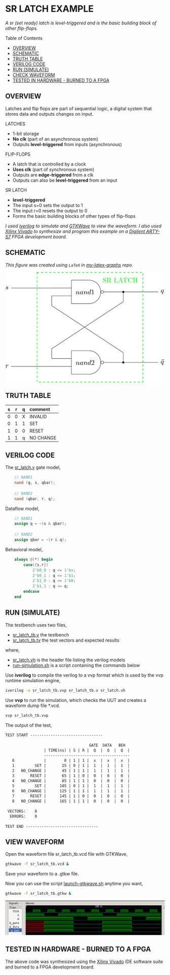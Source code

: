 # SR LATCH EXAMPLE

_A sr (set ready) latch is level-triggered and
is the basic building block of other flip-flops._

Table of Contents

* [OVERVIEW](https://github.com/JeffDeCola/my-verilog-examples/tree/master/basic-code/sequential-logic/sr_latch#overview)
* [SCHEMATIC](https://github.com/JeffDeCola/my-verilog-examples/tree/master/basic-code/sequential-logic/sr_latch#schematic)
* [TRUTH TABLE](https://github.com/JeffDeCola/my-verilog-examples/tree/master/basic-code/sequential-logic/sr_latch#truth-table)
* [VERILOG CODE](https://github.com/JeffDeCola/my-verilog-examples/tree/master/basic-code/sequential-logic/sr_latch#verilog-code)
* [RUN (SIMULATE)](https://github.com/JeffDeCola/my-verilog-examples/tree/master/basic-code/sequential-logic/sr_latch#run-simulate)
* [CHECK WAVEFORM](https://github.com/JeffDeCola/my-verilog-examples/tree/master/basic-code/sequential-logic/sr_latch#check-waveform)
* [TESTED IN HARDWARE - BURNED TO A FPGA](https://github.com/JeffDeCola/my-verilog-examples/tree/master/basic-code/sequential-logic/sr_latch#tested-in-hardware---burned-to-a-fpga)

## OVERVIEW

Latches and flip flops are part of sequential logic,
a digital system that stores data and outputs changes on input.

LATCHES

* 1-bit storage
* **No clk** (part of an asynchronous system)
* Outputs **level-triggered** from inputs (asynchronous)

FLIP-FLOPS

* A latch that is controlled by a clock
* **Uses clk** (part of synchronous system)
* Outputs are **edge-triggered** from a clk
* Outputs can also be **level-triggered** from an input

SR LATCH

* **level-triggered**
* The input s=0 sets the output to 1
* The input r=0 resets the output to 0
* Forms the basic building blocks of other types of flip-flops

_I used
[iverilog](https://github.com/JeffDeCola/my-cheat-sheets/tree/master/hardware/tools/simulation/iverilog-cheat-sheet)
to simulate and
[GTKWave](https://github.com/JeffDeCola/my-cheat-sheets/tree/master/hardware/tools/simulation/gtkwave-cheat-sheet)
to view the waveform. I also used
[Xilinx Vivado](https://github.com/JeffDeCola/my-cheat-sheets/tree/master/hardware/tools/synthesis/xilinx-vivado-cheat-sheet)
to synthesize and program this example on a
[Digilent ARTY-S7](https://github.com/JeffDeCola/my-cheat-sheets/tree/master/hardware/development/fpga-development-boards/digilent-arty-s7-cheat-sheet)
FPGA development board._

## SCHEMATIC

_This figure was created using `LaTeX` in
[my-latex-graphs](https://github.com/JeffDeCola/my-latex-graphs/tree/master/mathematics/applied/electrical-engineering/sequential-logic/sr-latch)
repo._

<p align="center">
    <img src="svgs/sr-latch.svg"
    align="middle"
</p>

## TRUTH TABLE

|  s  |  r  |  q  | comment     |
|:---:|:---:|:---:|:------------|
|  0  |  0  |  X  | INVALID     |
|  0  |  1  |  1  | SET         |
|  1  |  0  |  0  | RESET       |
|  1  |  1  |  q  | NO CHANGE   |

## VERILOG CODE

The
[sr_latch.v](https://github.com/JeffDeCola/my-verilog-examples/blob/master/basic-code/sequential-logic/sr_latch/sr_latch.v)
gate model,

```verilog
    // NAND1
    nand (q, s, qbar);

    // NAND2
    nand (qbar, r, q);
```

Dataflow model,

```verilog
    // NAND1
    assign q = ~(s & qbar);

    // NAND2
    assign qbar = ~(r & q);
```

Behavioral model,

```verilog
    always @(*) begin
        case({s,r})
            2'b0_0 : q <= 1'bx;
            2'b0_1 : q <= 1'b1;
            2'b1_0 : q <= 1'b0;
            2'b1_1 : q <= q;
        endcase
    end
```

## RUN (SIMULATE)

The testbench uses two files,

* [sr_latch_tb.v](https://github.com/JeffDeCola/my-verilog-examples/blob/master/basic-code/sequential-logic/sr_latch/sr_latch_tb.v)
  the testbench
* [sr_latch_tb.tv](https://github.com/JeffDeCola/my-verilog-examples/blob/master/basic-code/sequential-logic/sr_latch/sr_latch_tb.tv)
  the test vectors and expected results

where,

* [sr_latch.vh](https://github.com/JeffDeCola/my-verilog-examples/blob/master/basic-code/sequential-logic/sr_latch/sr_latch.vh)
  is the header file listing the verilog models
* [run-simulation.sh](https://github.com/JeffDeCola/my-verilog-examples/blob/master/basic-code/sequential-logic/sr_latch/run-simulation.sh)
  is a script containing the commands below

Use **iverilog** to compile the verilog to a vvp format
which is used by the vvp runtime simulation engine,

```bash
iverilog -o sr_latch_tb.vvp sr_latch_tb.v sr_latch.vh
```

Use **vvp** to run the simulation, which checks the UUT
and creates a waveform dump file *.vcd.

```bash
vvp sr_latch_tb.vvp
```

The output of the test,

```text
TEST START --------------------------------

                                     GATE  DATA   BEH
                 | TIME(ns) | S | R |  Q  |  Q  |  Q  |
                 --------------------------------------
   0             |        0 | 1 | 1 |  x  |  x  |  x  |
   1         SET |       25 | 0 | 1 |  1  |  1  |  1  |
   2   NO_CHANGE |       45 | 1 | 1 |  1  |  1  |  1  |
   3       RESET |       65 | 1 | 0 |  0  |  0  |  0  |
   4   NO_CHANGE |       85 | 1 | 1 |  0  |  0  |  0  |
   5         SET |      105 | 0 | 1 |  1  |  1  |  1  |
   6   NO_CHANGE |      125 | 1 | 1 |  1  |  1  |  1  |
   7       RESET |      145 | 1 | 0 |  0  |  0  |  0  |
   8   NO_CHANGE |      165 | 1 | 1 |  0  |  0  |  0  |

 VECTORS:    8
  ERRORS:    0

TEST END --------------------------------
```

## VIEW WAVEFORM

Open the waveform file sr_latch_tb.vcd file with GTKWave,

```bash
gtkwave -f sr_latch_tb.vcd &
```

Save your waveform to a .gtkw file.

Now you can use the script
[launch-gtkwave.sh](https://github.com/JeffDeCola/my-verilog-examples/blob/master/launch-GTKWave-script/launch-gtkwave.sh)
anytime you want,

```bash
gtkwave -f sr_latch_tb.gtkw &
```

![sr_latch-waveform.jpg](../../../docs/pics/basic-code/sr_latch-waveform.jpg)

## TESTED IN HARDWARE - BURNED TO A FPGA

The above code was synthesized using the
[Xilinx Vivado](https://github.com/JeffDeCola/my-cheat-sheets/tree/master/hardware/tools/synthesis/xilinx-vivado-cheat-sheet)
IDE software suite and burned to a FPGA development board.
